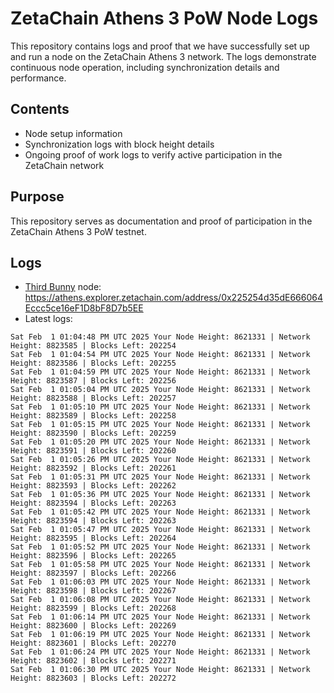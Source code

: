# ZetaChain Athens 3 PoW Node Logs
This repository contains logs and proof that we have successfully set up and run a node on the ZetaChain Athens 3 network. The logs demonstrate continuous node operation, including synchronization details and performance.

## Contents
- Node setup information
- Synchronization logs with block height details
- Ongoing proof of work logs to verify active participation in the ZetaChain network

## Purpose
This repository serves as documentation and proof of participation in the ZetaChain Athens 3 PoW testnet.

## Logs

- [Third Bunny](https://thirdbunny.xyz/) node: https://athens.explorer.zetachain.com/address/0x225254d35dE666064Eccc5ce16eF1D8bF8D7b5EE
- Latest logs:
```
Sat Feb  1 01:04:48 PM UTC 2025 Your Node Height: 8621331 | Network Height: 8823585 | Blocks Left: 202254
Sat Feb  1 01:04:54 PM UTC 2025 Your Node Height: 8621331 | Network Height: 8823586 | Blocks Left: 202255
Sat Feb  1 01:04:59 PM UTC 2025 Your Node Height: 8621331 | Network Height: 8823587 | Blocks Left: 202256
Sat Feb  1 01:05:04 PM UTC 2025 Your Node Height: 8621331 | Network Height: 8823588 | Blocks Left: 202257
Sat Feb  1 01:05:10 PM UTC 2025 Your Node Height: 8621331 | Network Height: 8823589 | Blocks Left: 202258
Sat Feb  1 01:05:15 PM UTC 2025 Your Node Height: 8621331 | Network Height: 8823590 | Blocks Left: 202259
Sat Feb  1 01:05:20 PM UTC 2025 Your Node Height: 8621331 | Network Height: 8823591 | Blocks Left: 202260
Sat Feb  1 01:05:26 PM UTC 2025 Your Node Height: 8621331 | Network Height: 8823592 | Blocks Left: 202261
Sat Feb  1 01:05:31 PM UTC 2025 Your Node Height: 8621331 | Network Height: 8823593 | Blocks Left: 202262
Sat Feb  1 01:05:36 PM UTC 2025 Your Node Height: 8621331 | Network Height: 8823594 | Blocks Left: 202263
Sat Feb  1 01:05:42 PM UTC 2025 Your Node Height: 8621331 | Network Height: 8823594 | Blocks Left: 202263
Sat Feb  1 01:05:47 PM UTC 2025 Your Node Height: 8621331 | Network Height: 8823595 | Blocks Left: 202264
Sat Feb  1 01:05:52 PM UTC 2025 Your Node Height: 8621331 | Network Height: 8823596 | Blocks Left: 202265
Sat Feb  1 01:05:58 PM UTC 2025 Your Node Height: 8621331 | Network Height: 8823597 | Blocks Left: 202266
Sat Feb  1 01:06:03 PM UTC 2025 Your Node Height: 8621331 | Network Height: 8823598 | Blocks Left: 202267
Sat Feb  1 01:06:08 PM UTC 2025 Your Node Height: 8621331 | Network Height: 8823599 | Blocks Left: 202268
Sat Feb  1 01:06:14 PM UTC 2025 Your Node Height: 8621331 | Network Height: 8823600 | Blocks Left: 202269
Sat Feb  1 01:06:19 PM UTC 2025 Your Node Height: 8621331 | Network Height: 8823601 | Blocks Left: 202270
Sat Feb  1 01:06:24 PM UTC 2025 Your Node Height: 8621331 | Network Height: 8823602 | Blocks Left: 202271
Sat Feb  1 01:06:30 PM UTC 2025 Your Node Height: 8621331 | Network Height: 8823603 | Blocks Left: 202272
```
